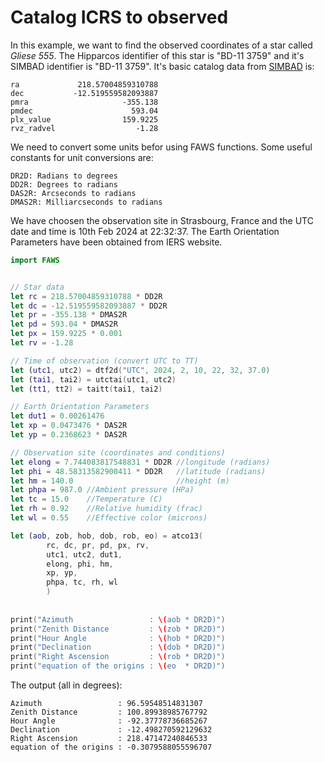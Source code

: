 # Catalog ICRS to observed

In this example, we want to find the observed coordinates of a star called *Gliese 555*. The Hipparcos identifier of this star is "BD-11 3759" and it's SIMBAD identifier is "BD-11 3759". It's basic catalog data from [SIMBAD](https://simbad.cds.unistra.fr/simbad/sim-id?Ident=%4011681398&Name=BD-11%20%203759&submit=submit) is:

```
ra             218.57004859310788
dec           -12.519559582093887
pmra                     -355.138
pmdec                      593.04
plx_value                159.9225
rvz_radvel                  -1.28
```

We need to convert some units befor using FAWS functions. Some useful constants for unit conversions are:

```
DR2D: Radians to degrees
DD2R: Degrees to radians
DAS2R: Arcseconds to radians
DMAS2R: Milliarcseconds to radians
```

We have choosen the observation site in Strasbourg, France and the UTC date and time is 10th Feb 2024 at 22:32:37. The Earth Orientation Parameters have been obtained from IERS website.


```swift
import FAWS


// Star data
let rc = 218.57004859310788 * DD2R
let dc = -12.519559582093887 * DD2R
let pr = -355.138 * DMAS2R
let pd = 593.04 * DMAS2R
let px = 159.9225 * 0.001
let rv = -1.28

// Time of observation (convert UTC to TT)
let (utc1, utc2) = dtf2d("UTC", 2024, 2, 10, 22, 32, 37.0)
let (tai1, tai2) = utctai(utc1, utc2)
let (tt1, tt2) = taitt(tai1, tai2)

// Earth Orientation Parameters
let dut1 = 0.00261476
let xp = 0.0473476 * DAS2R
let yp = 0.2368623 * DAS2R

// Observation site (coordinates and conditions)
let elong = 7.744083817548831 * DD2R //longitude (radians)
let phi = 48.58313582900411 * DD2R   //latitude (radians)
let hm = 140.0                       //height (m)
let phpa = 987.0 //Ambient pressure (HPa)
let tc = 15.0    //Temperature (C)
let rh = 0.92    //Relative humidity (frac)
let wl = 0.55    //Effective color (microns)

let (aob, zob, hob, dob, rob, eo) = atco13(
		rc, dc, pr, pd, px, rv, 
		utc1, utc2, dut1, 
		elong, phi, hm, 
		xp, yp, 
		phpa, tc, rh, wl
		)
		
	
print("Azimuth                 : \(aob * DR2D)")
print("Zenith Distance         : \(zob * DR2D)")
print("Hour Angle              : \(hob * DR2D)")
print("Declination             : \(dob * DR2D)")
print("Right Ascension         : \(rob * DR2D)")
print("equation of the origins : \(eo  * DR2D)")
```


The output (all in degrees):

```
Azimuth                 : 96.59548514831307
Zenith Distance         : 100.89938985767792
Hour Angle              : -92.37778736685267
Declination             : -12.498270592129632
Right Ascension         : 218.47147240846533
equation of the origins : -0.3079588055596707
```